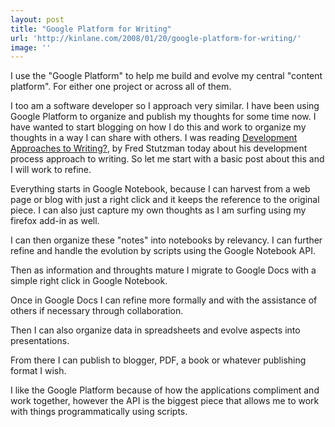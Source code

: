 ```yaml
---
layout: post
title: "Google Platform for Writing"
url: 'http://kinlane.com/2008/01/20/google-platform-for-writing/'
image: ''
---
```


I use the "Google Platform" to help me build and evolve my central "content platform". For either one project or across all of them.

I too am a software developer so I approach very similar.
I have been using Google Platform to organize and publish my thoughts for some time now. I have wanted to start blogging on how I do this and work to organize my thoughts in a way I can share with others. I was reading [Development Approaches to Writing?][1], by Fred Stutzman today about his development process approach to writing. So let me start with a basic post about this and I will work to refine.

Everything starts in Google Notebook, because I can harvest from a web page or blog with just a right click and it keeps the reference to the original piece. I can also just capture my own thoughts as I am surfing using my firefox add-in as well.

I can then organize these "notes" into notebooks by relevancy. I can further refine and handle the evolution by scripts using the Google Notebook API.

Then as information and throughts mature I migrate to Google Docs with a simple right click in Google Notebook.

Once in Google Docs I can refine more formally and with the assistance of others if necessary through collaboration.

Then I can also organize data in spreadsheets and evolve aspects into presentations.

From there I can publish to blogger, PDF, a book or whatever publishing format I wish.

I like the Google Platform because of how the applications compliment and work together, however the API is the biggest piece that allows me to work with things programmatically using scripts.

   [1]: http://chimprawk.blogspot.com/2008/01/development-approaches-to-writing.html
